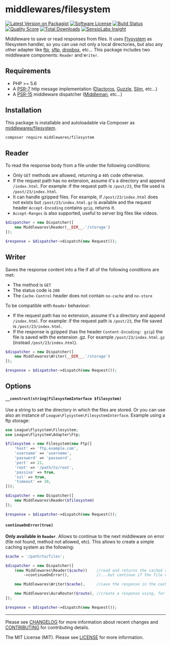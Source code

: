 # middlewares/filesystem

[![Latest Version on Packagist][ico-version]][link-packagist]
[![Software License][ico-license]](LICENSE.md)
[![Build Status][ico-travis]][link-travis]
[![Quality Score][ico-scrutinizer]][link-scrutinizer]
[![Total Downloads][ico-downloads]][link-downloads]
[![SensioLabs Insight][ico-sensiolabs]][link-sensiolabs]

Middleware to save or read responses from files. It uses [Flysystem](http://flysystem.thephpleague.com/) as filesystem handler, so you can use not only a local directories, but also any other adapter like [ftp](http://flysystem.thephpleague.com/adapter/ftp/), [sftp](http://flysystem.thephpleague.com/adapter/sftp/), [dropbox](http://flysystem.thephpleague.com/adapter/dropbox/), etc... This package includes two middleware components: `Reader` and `Writer`.

## Requirements

* PHP >= 5.6
* A [PSR-7](https://packagist.org/providers/psr/http-message-implementation) http mesage implementation ([Diactoros](https://github.com/zendframework/zend-diactoros), [Guzzle](https://github.com/guzzle/psr7), [Slim](https://github.com/slimphp/Slim), etc...)
* A [PSR-15](https://github.com/http-interop/http-middleware) middleware dispatcher ([Middleman](https://github.com/mindplay-dk/middleman), etc...)

## Installation

This package is installable and autoloadable via Composer as [middlewares/filesystem](https://packagist.org/packages/middlewares/filesystem).

```sh
composer require middlewares/filesystem
```

## Reader

To read the response body from a file under the following conditions:

* Only `GET` methods are allowed, returning a `405` code otherwise.
* If the request path has no extension, assume it's a directory and append `/index.html`. For example: if the request path is `/post/23`, the file used is `/post/23/index.html`.
* It can handle gzipped files. For example, if `/post/23/index.html` does not exists but `/post/23/index.html.gz` is available and the request header `Accept-Encoding` contains `gzip`, returns it.
* `Accept-Ranges` is also supported, useful to server big files like videos.

```php
$dispatcher = new Dispatcher([
	new Middlewares\Reader(__DIR__.'/storage')
]);

$response = $dispatcher->dispatch(new Request());
```

## Writer

Saves the response content into a file if all of the following conditions are met:

* The method is `GET`
* The status code is `200`
* The `Cache-Control` header does not contain `no-cache` and `no-store`

To be compatible with `Reader` behaviour:

* If the request path has no extension, assume it's a directory and append `/index.html`. For example: if the request path is `/post/23`, the file saved is `/post/23/index.html`.
* If the response is gzipped (has the header `Content-Encoding: gzip`) the file is saved with the extension .gz. For example `/post/23/index.html.gz` (instead `/post/23/index.html`).

```php
$dispatcher = new Dispatcher([
    new Middlewares\Writer(__DIR__.'/storage')
]);

$response = $dispatcher->dispatch(new Request());
```

## Options

#### `__construct(string|FilesystemInterface $filesystem)`

Use a string to set the directory in which the files are stored. Or you can use also an instance of `League\Flysystem\FilesystemInterface`. Example using a ftp storage:

```php
use League\Flysystem\Filesystem;
use League\Flysystem\Adapter\Ftp;

$filesystem = new Filesystem(new Ftp([
    'host' => 'ftp.example.com',
    'username' => 'username',
    'password' => 'password',
    'port' => 21,
    'root' => '/path/to/root',
    'passive' => true,
    'ssl' => true,
    'timeout' => 30,
]));

$dispatcher = new Dispatcher([
    new Middlewares\Reader($filesystem)
]);

$response = $dispatcher->dispatch(new Request());
```

#### `continueOnError(true)`

**Only available in `Reader`**. Allows to continue to the next middleware on error (file not found, method not allowed, etc). This allows to create a simple caching system as the following:

```php
$cache = '/path/to/files';

$dispatcher = new Dispatcher([
    (new Middlewares\Reader($cache))    //read and returns the cached response...
        ->continueOnError(),            //...but continue if the file does not exists

    new Middlewares\Writer($cache),     //save the response in the cache

    new Middlewares\AuraRouter($route), //create a response using, for example, Aura.Router
]);

$response = $dispatcher->dispatch(new Request());
```

---

Please see [CHANGELOG](CHANGELOG.md) for more information about recent changes and [CONTRIBUTING](CONTRIBUTING.md) for contributing details.

The MIT License (MIT). Please see [LICENSE](LICENSE) for more information.

[ico-version]: https://img.shields.io/packagist/v/middlewares/filesystem.svg?style=flat-square
[ico-license]: https://img.shields.io/badge/license-MIT-brightgreen.svg?style=flat-square
[ico-travis]: https://img.shields.io/travis/middlewares/filesystem/master.svg?style=flat-square
[ico-scrutinizer]: https://img.shields.io/scrutinizer/g/middlewares/filesystem.svg?style=flat-square
[ico-downloads]: https://img.shields.io/packagist/dt/middlewares/filesystem.svg?style=flat-square
[ico-sensiolabs]: https://img.shields.io/sensiolabs/i/48561559-323f-459d-8ed8-5d7ba81f5652.svg?style=flat-square

[link-packagist]: https://packagist.org/packages/middlewares/filesystem
[link-travis]: https://travis-ci.org/middlewares/filesystem
[link-scrutinizer]: https://scrutinizer-ci.com/g/middlewares/filesystem
[link-downloads]: https://packagist.org/packages/middlewares/filesystem
[link-sensiolabs]: https://insight.sensiolabs.com/projects/48561559-323f-459d-8ed8-5d7ba81f5652
